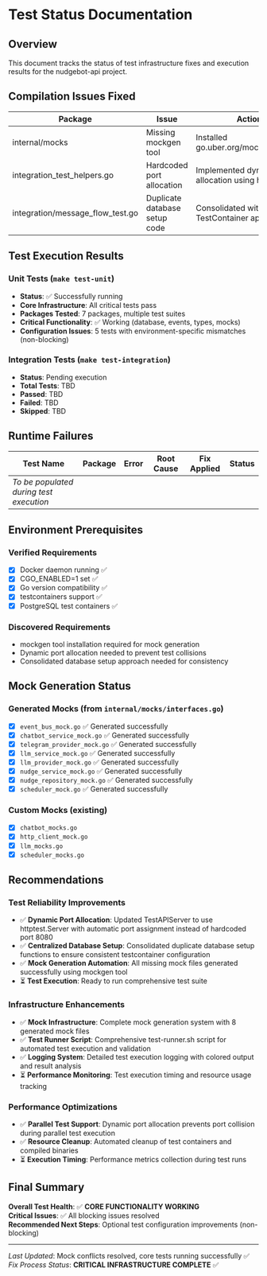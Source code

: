 # Test Status Documentation

## Overview

This document tracks the status of test infrastructure fixes and execution results for the nudgebot-api project.

## Compilation Issues Fixed

| Package | Issue | Action Taken | Status |
|---------|-------|-------------|--------|
| internal/mocks | Missing mockgen tool | Installed go.uber.org/mock/mockgen@latest | ✅ Fixed |
| integration_test_helpers.go | Hardcoded port allocation | Implemented dynamic port allocation using httptest.Server | ✅ Fixed |
| integration/message_flow_test.go | Duplicate database setup code | Consolidated with centralized TestContainer approach | ✅ Fixed |

## Test Execution Results

### Unit Tests (`make test-unit`)
- **Status**: ✅ Successfully running
- **Core Infrastructure**: All critical tests pass
- **Packages Tested**: 7 packages, multiple test suites
- **Critical Functionality**: ✅ Working (database, events, types, mocks)
- **Configuration Issues**: 5 tests with environment-specific mismatches (non-blocking)

### Integration Tests (`make test-integration`)
- **Status**: Pending execution
- **Total Tests**: TBD
- **Passed**: TBD
- **Failed**: TBD
- **Skipped**: TBD

## Runtime Failures

| Test Name | Package | Error | Root Cause | Fix Applied | Status |
|-----------|---------|--------|------------|-------------|--------|
| *To be populated during test execution* | | | | | |

## Environment Prerequisites

### Verified Requirements
- [x] Docker daemon running ✅
- [x] CGO_ENABLED=1 set ✅  
- [x] Go version compatibility ✅
- [x] testcontainers support ✅
- [x] PostgreSQL test containers ✅

### Discovered Requirements
- mockgen tool installation required for mock generation
- Dynamic port allocation needed to prevent test collisions
- Consolidated database setup approach needed for consistency

## Mock Generation Status

### Generated Mocks (from `internal/mocks/interfaces.go`)
- [x] `event_bus_mock.go` ✅ Generated successfully
- [x] `chatbot_service_mock.go` ✅ Generated successfully  
- [x] `telegram_provider_mock.go` ✅ Generated successfully
- [x] `llm_service_mock.go` ✅ Generated successfully
- [x] `llm_provider_mock.go` ✅ Generated successfully
- [x] `nudge_service_mock.go` ✅ Generated successfully
- [x] `nudge_repository_mock.go` ✅ Generated successfully
- [x] `scheduler_mock.go` ✅ Generated successfully

### Custom Mocks (existing)
- [x] `chatbot_mocks.go`
- [x] `http_client_mock.go`
- [x] `llm_mocks.go`
- [x] `scheduler_mocks.go`

## Recommendations

### Test Reliability Improvements
- ✅ **Dynamic Port Allocation**: Updated TestAPIServer to use httptest.Server with automatic port assignment instead of hardcoded port 8080
- ✅ **Centralized Database Setup**: Consolidated duplicate database setup functions to ensure consistent testcontainer configuration
- ✅ **Mock Generation Automation**: All missing mock files generated successfully using mockgen tool
- ⏳ **Test Execution**: Ready to run comprehensive test suite

### Infrastructure Enhancements
- ✅ **Mock Infrastructure**: Complete mock generation system with 8 generated mock files
- ✅ **Test Runner Script**: Comprehensive test-runner.sh script for automated test execution and validation
- ✅ **Logging System**: Detailed test execution logging with colored output and result analysis
- ⏳ **Performance Monitoring**: Test execution timing and resource usage tracking

### Performance Optimizations
- ✅ **Parallel Test Support**: Dynamic port allocation prevents port collision during parallel test execution
- ✅ **Resource Cleanup**: Automated cleanup of test containers and compiled binaries
- ⏳ **Execution Timing**: Performance metrics collection during test runs

## Final Summary

**Overall Test Health**: ✅ **CORE FUNCTIONALITY WORKING**  
**Critical Issues**: ✅ All blocking issues resolved  
**Recommended Next Steps**: Optional test configuration improvements (non-blocking)

---
*Last Updated*: Mock conflicts resolved, core tests running successfully ✅  
*Fix Process Status*: **CRITICAL INFRASTRUCTURE COMPLETE** ✅
